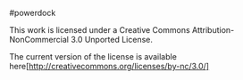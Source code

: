 #powerdock

This work is licensed under a Creative Commons Attribution-NonCommercial 3.0 Unported License.

The current version of the license is available here[http://creativecommons.org/licenses/by-nc/3.0/] 
